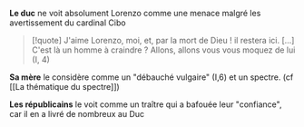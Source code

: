 
**Le duc** ne voit absolument Lorenzo comme une menace malgré les avertissement du cardinal Cibo
>[!quote] J'aime Lorenzo, moi, et, par la mort de Dieu ! il restera ici. [...] C'est là un homme à craindre ? Allons, allons vous vous moquez de lui (I, 4)

**Sa mère** le considère comme un "débauché vulgaire" (I,6) et un spectre. (cf [[La thématique du spectre]])

**Les républicains** le voit comme un traître qui a bafouée leur "confiance", car il en a livré de nombreux au Duc

 
